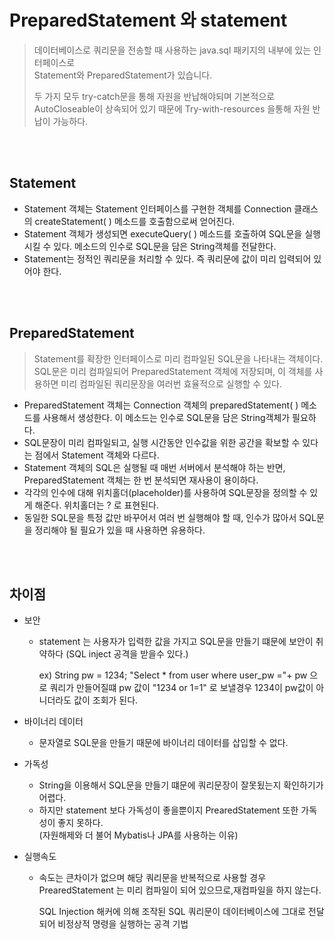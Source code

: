 # PreparedStatement 와 statement
> 데이터베이스로 쿼리문을 전송할 때 사용하는 java.sql 패키지의 내부에 있는 인터페이스로  
> Statement와 PreparedStatement가 있습니다.
>
> 두 가지 모두 try-catch문을 통해 자원을 반납해야되며 기본적으로 AutoCloseable이 상속되어 있기 때문에 Try-with-resources 을통해 자원 반납이 가능하다. 

<br><br>

## Statement

- Statement 객체는 Statement 인터페이스를 구현한 객체를 Connection 클래스의 createStatement( ) 메소드를 호출함으로써 얻어진다.
- Statement 객체가 생성되면 executeQuery( ) 메소드를 호출하여 SQL문을 실행시킬 수 있다. 메소드의 인수로 SQL문을 담은 String객체를 전달한다.
- Statement는 정적인 쿼리문을 처리할 수 있다. 즉 쿼리문에 값이 미리 입력되어 있어야 한다.

<br><br>

## PreparedStatement

> Statement를 확장한 인터페이스로 미리 컴파일된 SQL문을 나타내는 객체이다.
SQL문은 미리 컴파일되어 PreparedStatement 객체에 저장되며,
이 객체를 사용하면 미리 컴파일된 쿼리문장을 여러번 효율적으로 실행할 수 있다.
> 
- PreparedStatement 객체는 Connection 객체의 preparedStatement( ) 메소드를 사용해서 생성한다. 이 메소드는 인수로 SQL문을 담은 String객체가 필요하다.
- SQL문장이 미리 컴파일되고, 실행 시간동안 인수값을 위한 공간을 확보할 수 있다는 점에서 Statement 객체와 다르다.
- Statement 객체의 SQL은 실행될 때 매번 서버에서 분석해야 하는 반면, PreparedStatement 객체는 한 번 분석되면 재사용이 용이하다.
- 각각의 인수에 대해 위치홀더(placeholder)를 사용하여 SQL문장을 정의할 수 있게 해준다. 위치홀더는 ? 로 표현된다.
- 동일한 SQL문을 특정 값만 바꾸어서 여러 번 실행해야 할 때, 인수가 많아서 SQL문을 정리해야 될 필요가 있을 때 사용하면 유용하다.

<br><br>

## 차이점

* 보안
    * statement 는 사용자가 입력한 값을 가지고 SQL문을 만들기 떄문에 보안이 취약하다 (SQL inject 공격을 받을수 있다.)
 
 
      ex) String pw = 1234;
        "Select * from user where user_pw ="+ pw 으로 쿼리가 만들어질떄
        pw 값이 "1234 or 1=1" 로 보낼경우 1234이 pw값이 아니더라도 값이 조회가 된다.


* 바이너리 데이터
    * 문자열로 SQL문을 만들기 때문에 바이너리 데이터를 삽입할 수 없다.
 

* 가독성
    * String을 이용해서 SQL문을 만들기 떄문에 쿼리문장이 잘못됬는지 확인하기가 어렵다.
    * 하지만 statement 보다 가독성이 좋을뿐이지 PrearedStatement 또한 가독성이 좋지 못하다.  
        (자원해제와 더 불어 Mybatis나 JPA를 사용하는 이유)

* 실행속도
    * 속도는 큰차이가 없으며 해당 쿼리문을 반복적으로 사용할 경우 PrearedStatement 는 미리 컴파일이 되어 있으므로,재컴파일을 하지 않는다.

    
        SQL Injection
        해커에 의해 조작된 SQL 쿼리문이 데이터베이스에 그대로 전달되어 비정상적 명령을 실행하는 공격 기법